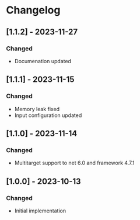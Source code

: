# Changelog

## [1.1.2] - 2023-11-27
### Changed
- Documenation updated

## [1.1.1] - 2023-11-15
### Changed
- Memory leak fixed
- Input configuration updated

## [1.1.0] - 2023-11-14
### Changed
- Multitarget support to net 6.0 and framework 4.7.1

## [1.0.0] - 2023-10-13
### Changed
- Initial implementation

